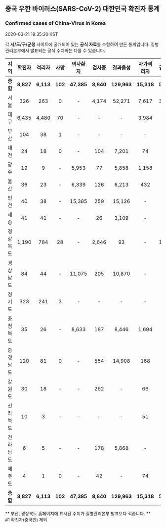 
## 중국 우한 바이러스(SARS-CoV-2) 대한민국 확진자 통계
### Confirmed cases of China-Virus in Korea
2020-03-21 19:35:20 KST

각 **시/도/구/군청** 사이트에 공개되어 있는 **공식 자료**를 수합하여 만든 통계입니다.
질병관리본부에서 발표되는 공식 수치와는 다를 수 있습니다.


|  지역  | 확진자 |  격리자  |  사망  |  의사환자  |  검사중  |  결과음성  |  자가격리자  |  감시중  |  감시해제  |  퇴원  |
|:------:|:------:|:--------:|:--------:|:----------:|:--------:|:----------------:|:------------:|:--------:|:----------:|:--:|
|**총합**|**8,827**|**6,113**|**102**|**47,385**|**8,840**|**129,963**|**15,318**|**5,017**|**16,694**|**2,612**|**56,445**|
|서울|326|263|0|-|4,174|52,271|7,617|3,077|4,539|63|56,445|
|대구|6,435|4,480|70|-|-|-|3,984|-|-|1,885|-|
|부산|104|38|1|-|-|-|-|-|-|65|-|
|대전|24|18|0|-|104|7,201|74|74|436|6|-|
|광주|19|9|-|5,953|77|5,858|1,158|69|1,089|10|-|
|울산|36|23|-|6,339|126|6,213|432|44|388|13|-|
|인천|40|38|-|15,385|259|15,126|-|-|-|2|-|
|세종|41|41|-|-|26|3,109|-|-|-|-|-|
|경상북도|1,190|784|28|-|2,646|93|-|1,614|8,460|378|-|
|경상남도|84|44|-|11,075|205|10,870|-|-|-|40|-|
|경기도|323|241|3|-|-|-|-|-|-|79|-|
|충청북도|35|26|-|8,633|187|8,446|1,694|123|1,571|9|-|
|충청남도|120|81|0|-|554|14,908|168|-|-|39|-|
|강원도|30|18|-|-|262|-|66|-|-|12|-|
|전라북도|10|3|-|-|-|-|51|-|-|7|-|
|전라남도|6|5|-|-|178|5,868|-|16|211|1|-|
|제주도|4|1|0|-|42|-|74|-|-|3|-|
|**총합**|**8,827**|**6,113**|**102**|**47,385**|**8,840**|**129,963**|**15,318**|**5,017**|**16,694**|**2,612**|**56,445**|


** 부산, 경상북도 홈페이지에 표시된 수치가 질병관리본부 발표보다 적습니다. **<br>
#1 확진자(중국인) 제외
    